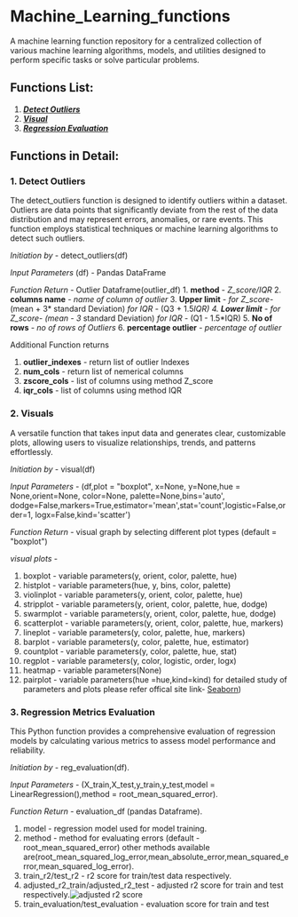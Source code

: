 # Machine_Learning_functions

A machine learning function repository for a centralized collection of various machine learning algorithms, models, and utilities designed to perform specific tasks or solve particular problems. 

## Functions List:
1.  [_**Detect Outliers**_](#Detect_Outliers)
2.  [_**Visual**_](#visual)
3.  [_**Regression Evaluation**_](#reg_eval)

## Functions in Detail:

<a name="Detect_Outliers"></a>
### 1. **Detect Outliers** 

The detect_outliers function is designed to identify outliers within a dataset. Outliers are data points that significantly deviate from the rest of the data distribution and may represent errors, anomalies, or rare events. This function employs statistical techniques or machine learning algorithms to detect such outliers.

   _Initiation by_ - detect_outliers(df)
   
   _Input Parameters_ (df) - Pandas DataFrame
   
   _Function Return_ - Outlier Dataframe(outlier_df)
     1. **method** - _Z_score/IQR_
     2. **columns name** - _name of column of outlier_
     3. **Upper limit** - _for Z_score_- (mean + 3* standard Deviation)
                      _for IQR_ - (Q3 + 1.5*IQR)
     4. **Lower limit** - _for Z_score_- (mean - 3* standard Deviation)
                      _for IQR_ - (Q1 - 1.5*IQR)
     5. **No of rows** - _no of rows of Outliers_
     6. **percentage outlier** - _percentage of outlier_

Additional Function returns
  1. **outlier_indexes** - return list of outlier Indexes
  2. **num_cols** - return list of nemerical columns
  3. **zscore_cols** - list of columns using method Z_score
  4. **iqr_cols** - list of columns using method IQR

<a name="visual"></a>
### 2. **Visuals** 

A versatile function that takes input data and generates clear, customizable plots, allowing users to visualize relationships, trends, and patterns effortlessly.

   _Initiation by_ - visual(df)
   
   _Input Parameters_ - (df,plot = "boxplot", x=None, y=None,hue = None,orient=None, color=None, palette=None,bins='auto',
           dodge=False,markers=True,estimator='mean',stat='count',logistic=False,order=1, logx=False,kind='scatter')
           
   _Function Return_ - visual graph by selecting different plot types (default = "boxplot")
   
   _visual plots_ -
   1. boxplot - variable parameters(y, orient, color, palette, hue)
   2. histplot - variable parameters(hue, y, bins, color, palette)
   3. violinplot - variable parameters(y, orient, color, palette, hue)
   4. stripplot - variable parameters(y, orient, color, palette, hue, dodge)
   5. swarmplot - variable parameters(y, orient, color, palette, hue, dodge)
   6. scatterplot - variable parameters(y, orient, color, palette, hue, markers)
   7. lineplot - variable parameters(y, color, palette, hue, markers)
   8. barplot - variable parameters(y, color, palette, hue, estimator)
   9. countplot - variable parameters(y, color, palette, hue, stat)
   10. regplot - variable parameters(y, color, logistic, order, logx)
   11. heatmap - variable parameters(None)
   12. pairplot -  variable parameters(hue =hue,kind=kind)
for detailed study of parameters and plots please refer offical site link- [Seaborn](https://seaborn.pydata.org/api.html))

<a name="reg_eval"></a>
### 3. **Regression Metrics Evaluation** 

This Python function provides a comprehensive evaluation of regression models by calculating various metrics to assess model performance and reliability.

   _Initiation by_ - reg_evaluation(df).
   
   _Input Parameters_ - (X_train,X_test,y_train,y_test,model = LinearRegression(),method = root_mean_squared_error).
   
   _Function Return_ - evaluation_df (pandas Dataframe).
   1. model - regression model used for model training.
   2. method - method for evaluating errors (default - root_mean_squared_error) other methods available are(root_mean_squared_log_error,mean_absolute_error,mean_squared_error,mean_squared_log_error).
   3. train_r2/test_r2 - r2 score for train/test data respectively.
   4. adjusted_r2_train/adjusted_r2_test - adjusted r2 score for train and test respectively.![adjusted r2 score](https://github.com/Gauravverma069/Machine_Learning_functions/assets/121911821/f0ca18e3-ed20-4f99-ba5a-2425ea68f5b5)
   5. train_evaluation/test_evaluation - evaluation score for train and test
      




